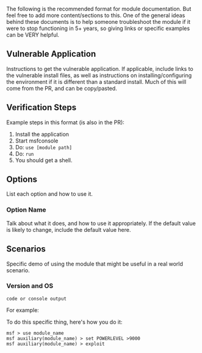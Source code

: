 The following is the recommended format for module documentation. But feel free to add more content/sections to this.
One of the general ideas behind these documents is to help someone troubleshoot the module if it were to stop
functioning in 5+ years, so giving links or specific examples can be VERY helpful.

## Vulnerable Application

Instructions to get the vulnerable application.  If applicable, include links to the vulnerable install files, as well as instructions on installing/configuring the environment if it is different than a standard install. Much of this will come from the PR, and can be copy/pasted.

## Verification Steps
  Example steps in this format (is also in the PR):

  1. Install the application
  2. Start msfconsole
  3. Do: ```use [module path]```
  4. Do: ```run```
  5. You should get a shell.
 
## Options
List each option and how to use it. 

### Option Name

Talk about what it does, and how to use it appropriately.  If the default value is likely to change, include the default value here.

## Scenarios
Specific demo of using the module that might be useful in a real world scenario.


### Version and OS

  ```
  code or console output
  ```

  For example:

  To do this specific thing, here's how you do it:

  ```
  msf > use module_name
  msf auxiliary(module_name) > set POWERLEVEL >9000
  msf auxiliary(module_name) > exploit
  ```
